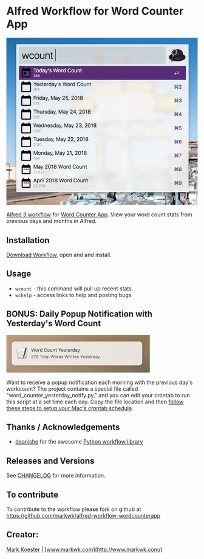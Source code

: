 # Alfred Workflow for Word Counter App

![Word Counter Alfred Workflow Screenshot](https://github.com/markwk/alfred-workflow-wordcounterapp/blob/master/screenshot.jpg)

[Alfred 3 workflow](https://www.alfredapp.com/workflows/) for [Word Counter App](https://wordcounterapp.com/). View your word count stats from previous days and months in Alfred. 

## Installation

[Download Workflow](https://github.com/markwk/alfred-workflow-wordcounterapp/raw/master/Word%20Counter.alfredworkflow), open and and install. 

## Usage

* `wcount` - this command will pull up recent stats.
* `wchelp` - access links to help and posting bugs

## BONUS: Daily Popup Notification with Yesterday's Word Count

![Word Counter Popup Screenshot](https://github.com/markwk/alfred-workflow-wordcounterapp/blob/master/screenshot-yesterday-pop-up.png)

Want to receive a popup notification each morning with the previous day's workcount? The project contains a special file called "word_counter_yesterday_notify.py," and you can edit your crontab to run this script at a set time each day. Copy the file location and then [follow these steps to setup your Mac's crontab schedule](https://ole.michelsen.dk/blog/schedule-jobs-with-crontab-on-mac-osx.html).

## Thanks / Acknowledgements

- [deanishe](https://www.alfredforum.com/profile/5235-deanishe/) for the awesome [Python workflow library](http://www.deanishe.net/alfred-workflow/index.html)

## Releases and Versions

See [CHANGELOG](https://github.com/markwk/alfred-workflow-wordcounterapp/blob/master/CHANGELOG.md) for more information.

## To contribute

To contribute to the workflow please fork on github at https://github.com/markwk/alfred-workflow-wordcounterapp

## Creator: 

[Mark Koester](https://github.com/markwk/) | [www.markwk.com](http://www.markwk.com/)
